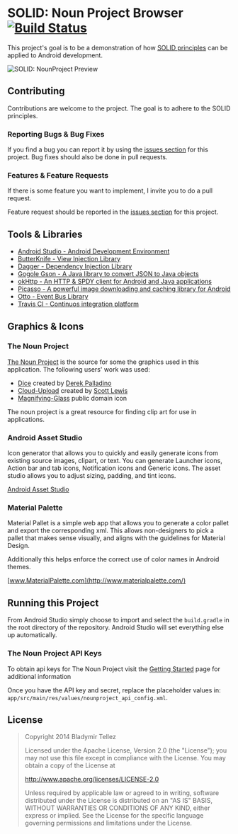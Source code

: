 SOLID: Noun Project Browser [![Build Status](https://travis-ci.org/blad/solid-android.svg?branch=master)](https://travis-ci.org/blad/solid-android)
============================

This project's goal is to be a demonstration of how [SOLID principles](http://en.wikipedia.org/wiki/SOLID_%28object-oriented_design%29) can
be applied to Android development.

![SOLID: NounProject Preview](https://s3.amazonaws.com/uploads.hipchat.com/56587/750791/JJlLwUNKMeDJcOu/previews.png)

## Contributing

Contributions are welcome to the project. The goal is to adhere to the SOLID principles.

### Reporting Bugs & Bug Fixes

If you find a bug you can report it by using the [issues section](https://github.com/blad/solid-android/issues) for this project. Bug fixes should also be done in pull requests.

### Features & Feature Requests

If there is some feature you want to implement, I invite you to do a pull request.

Feature request should be reported in the [issues section](https://github.com/blad/solid-android/issues) for this project.

## Tools & Libraries

- [Android Studio - Android Development Environment](https://developer.android.com/sdk/installing/studio.html)
- [ButterKnife - View Injection Library](http://jakewharton.github.io/butterknife/)
- [Dagger - Dependency Injection Library](http://square.github.io/dagger/)
- [Gogole Gson - A Java library to convert JSON to Java objects](https://code.google.com/p/google-gson/)
- [okHttp - An HTTP & SPDY client for Android and Java applications](http://square.github.io/okhttp/)
- [Picasso - A powerful image downloading and caching library for Android](http://square.github.io/picasso/)
- [Otto - Event Bus Library](http://square.github.io/otto/)
- [Travis CI - Continuos integration platform](https://travis-ci.org/)

## Graphics & Icons

### The Noun Project

[The Noun Project](http://www.thenounproject.com) is the source for some the graphics used in this application. The following users' work was used:

- [Dice](http://thenounproject.com/term/dice/20125/) created by [Derek Palladino](http://thenounproject.com/derekjp/)
- [Cloud-Upload](http://thenounproject.com/term/cloud-upload/9947/) created by [Scott Lewis](http://thenounproject.com/iconify/)
- [Magnifying-Glass](http://thenounproject.com/term/magnifying-glass/89626/) public domain icon

The noun project is a great resource for finding clip art for use in applications.

### Android Asset Studio

Icon generator that allows you to quickly and easily generate icons from existing source images, clipart, or text. You can generate Launcher icons, Action bar and tab icons,  Notification icons and Generic icons. The asset studio allows you to adjust sizing, padding, and tint icons.

[Android Asset Studio](http://romannurik.github.io/AndroidAssetStudio/)

### Material Palette

Material Pallet is a simple web app that allows you to generate a color
pallet and export the corresponding xml. This allows non-designers to pick a pallet
that makes sense visually, and aligns with the guidelines for Material Design.

Additionally this helps enforce the correct use of color names in Android themes.

[www.MaterialPalette.com](http://www.materialpalette.com/)

## Running this Project

From Android Studio simply choose to import and select the `build.gradle` in the
root directory of the repository. Android Studio will set everything else up
automatically.

### The Noun Project API Keys

To obtain api keys for The Noun Project visit the [Getting Started](http://api.thenounproject.com/getting_started.html) page for additional information

Once you have the API key and secret, replace the placeholder values in: `app/src/main/res/values/nounproject_api_config.xml`.



## License

> Copyright 2014 Bladymir Tellez
>
> Licensed under the Apache License, Version 2.0 (the "License");
> you may not use this file except in compliance with the License.
> You may obtain a copy of the License at
>
> http://www.apache.org/licenses/LICENSE-2.0
>
> Unless required by applicable law or agreed to in writing, software
> distributed under the License is distributed on an "AS IS" BASIS,
> WITHOUT WARRANTIES OR CONDITIONS OF ANY KIND, either express or implied.
> See the License for the specific language governing permissions and
> limitations under the License.
